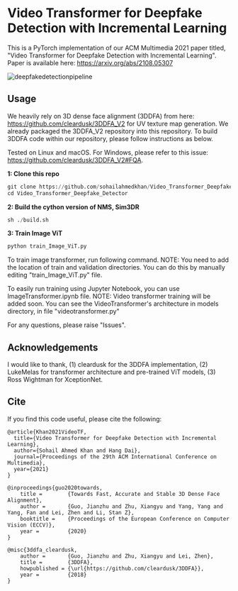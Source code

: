# Video Transformer for Deepfake Detection with Incremental Learning
This is a PyTorch implementation of our ACM Multimedia 2021 paper titled, "Video Transformer for Deepfake Detection with Incremental Learning". Paper is available here: https://arxiv.org/abs/2108.05307 

![deepfakedetectionpipeline](https://user-images.githubusercontent.com/44908098/163416687-734bb78e-9bc6-436b-a6e7-4c5783e56a9b.png)

## Usage

We heavily rely on 3D dense face alignment (3DDFA) from here: https://github.com/cleardusk/3DDFA_V2 for UV texture map generation. We already packaged the 3DDFA_V2 repository into this repository. To build 3DDFA code within our repository, please follow instructions as below.

Tested on Linux and macOS. For Windows, please refer to this issue: https://github.com/cleardusk/3DDFA_V2#FQA.

**1: Clone this repo**

```python
git clone https://github.com/sohailahmedkhan/Video_Transformer_Deepfake_Detector.git
cd Video_Transformer_Deepfake_Detector
```

**2: Build the cython version of NMS, Sim3DR** 

```python
sh ./build.sh
```

**3: Train Image ViT**

```python
python train_Image_ViT.py
```


To train image transformer, run following command. NOTE: You need to add the location of train and validation directories. You can do this by manually editing "train_Image_ViT.py" file. 

To easily run training using Jupyter Notebook, you can use ImageTransformer.ipynb file.
NOTE: Video transformer training will be added soon. You can see the VideoTransformer's architecture in models directory, in file "videotransformer.py"

For any questions, please raise "Issues". 

## Acknowledgements

I would like to thank, (1) cleardusk for the 3DDFA implementation, (2) LukeMelas for transformer architecture and pre-trained ViT models, (3) Ross Wightman for XceptionNet.

## Cite

If you find this code useful, please cite the following:

```
@article{Khan2021VideoTF,
  title={Video Transformer for Deepfake Detection with Incremental Learning},
  author={Sohail Ahmed Khan and Hang Dai},
  journal={Proceedings of the 29th ACM International Conference on Multimedia},
  year={2021}
}

@inproceedings{guo2020towards,
    title =        {Towards Fast, Accurate and Stable 3D Dense Face Alignment},
    author =       {Guo, Jianzhu and Zhu, Xiangyu and Yang, Yang and Yang, Fan and Lei, Zhen and Li, Stan Z},
    booktitle =    {Proceedings of the European Conference on Computer Vision (ECCV)},
    year =         {2020}
}

@misc{3ddfa_cleardusk,
    author =       {Guo, Jianzhu and Zhu, Xiangyu and Lei, Zhen},
    title =        {3DDFA},
    howpublished = {\url{https://github.com/cleardusk/3DDFA}},
    year =         {2018}
}
```

